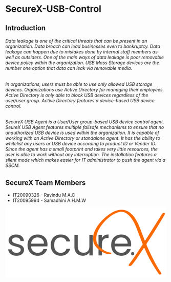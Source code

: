 # SecureX-USB-Control

## Introduction

###### Data leakage is one of the critical threats that can be present in an organization. Data breach can lead businesses even to bankruptcy. Data leakage can happen due to mistakes done by internal staff members as well as outsiders. One of the main ways of data leakage is poor removable device policy within the organization. USB Mass Storage devices are the number one option that data can leak via removable media.

###### In organizations, users must be able to use only allowed USB storage devices. Organizations use Active Directory for managing their employees. Active Directory is only able to block USB devices regardless of the user/user group. Active Directory features a device-based USB device control. 

###### SecureX USB Agent is a User/User group-based USB device control agent. SeureX USB Agent features multiple failsafe mechanisms to ensure that no unauthorized USB device is used within the organization. It is capable of working with an Active Directory or standalone agent. It has the ability to whitelist any users or USB device according to product ID or Vender ID. Since the agent has a small footprint and takes very little resources, the user is able to work without any interruption. The installation features a silent mode which makes easier for IT administrator to push the agent via a SSCM.
 

## SecureX Team Members
* IT20090326 - Ravindu M.A.C <br>
* IT20095994 - Samadhini A.H.M.W



<picture>
  <source media="(prefers-color-scheme: dark)" srcset="/Assets/SecureX logo B.png">
  <source media="(prefers-color-scheme: light)" srcset="/Assets/SecureX logo W.png">
  <img alt="SecureX Logo" src="/Assets/SecureX logo W.png">
</picture>